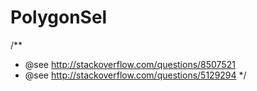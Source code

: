 # PolygonSel

/**
 * @see http://stackoverflow.com/questions/8507521
 * @see http://stackoverflow.com/questions/5129294
 */
